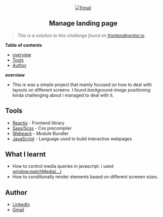 <!-- ## Easybank Landing page.

The landing page is available [here](https://katongole-isaac.github.io/easybank/ "Easybank landing page") -->

<div align="center" >
<a href="mailto:katongolelsaac78@gmail.com"><img src="https://img.shields.io/badge/Gmail-D14836?style=for-the-badge&logo=gmail&logoColor=white" alt="Email"></img></a>

</div>

<center >  <h2> Manage landing page </h2> </center>

> _This is a solution to this challenge found on [frontendmentor.io](https://www.frontendmentor.io/challenges/manage-landing-page-SLXqC6P5 "frontend mentor")_.

**Table of contents**

- [overview](#overview)
- [Tools](#tools)
- [Author](#author)

**overview**

- This is was a simple project that mainly focused on how to deal with layouts on different screens. I found _background-image positioning_ kinda challenging about i managed to deal with it.

## **Tools**

- [Reactjs](https://reactjs.org/ "Reactjs") - Frontend library
- [Sass/Scss](https://sass-lang.com/ "Sass") - Css precompiler
- [Webpack](https://webpack.js.org/ "Webpack") - Module Bundler
- [JavaScript](https://developer.mozilla.org/en-US/docs/Learn/Getting_started_with_the_web/JavaScript_basics "Javascript") - Language used to build interactive webpages

## **What I learnt**

- How to control media queries in javascript. i used [window.matchMedia(...)](https://developer.mozilla.org/en-US/docs/Web/API/Window/matchMedia "window.matchMedia")
- How to conditionally render elements based on different screeen sizes.

## **Author**

- [LinkedIn](https://www.linkedin.com/in/katongole-isaac-7a22aa178/ "LinkedIn")
- [Gmail](mailto:katongolelsaac78@gmail.com, "Gmail")
